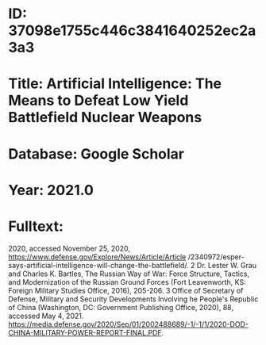 # ID: 37098e1755c446c3841640252ec2a3a3
# Title: Artificial Intelligence: The Means to Defeat Low Yield Battlefield Nuclear Weapons
# Database: Google Scholar
# Year: 2021.0
# Fulltext:
2020, accessed November 25, 2020, https://www.defense.gov/Explore/News/Article/Article /2340972/esper-says-artificial-intelligence-will-change-the-battlefield/. 2 Dr. Lester W. Grau and Charles K. Bartles, The Russian Way of War: Force Structure, Tactics, and Modernization of the Russian Ground Forces (Fort Leavenworth, KS: Foreign Military Studies Office, 2016), 205-206.
3 Office of Secretary of Defense, Military and Security Developments Involving he People's Republic of China (Washington, DC: Government Publishing Office, 2020), 88, accessed May 4, 2021.
https://media.defense.gov/2020/Sep/01/2002488689/-1/-1/1/2020-DOD-CHINA-MILITARY-POWER-REPORT-FINAL.PDF.
